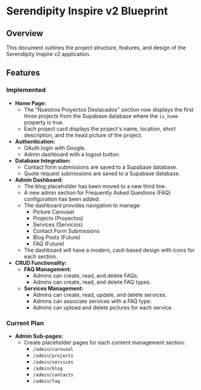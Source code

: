 # Serendipity Inspire v2 Blueprint

## Overview

This document outlines the project structure, features, and design of the Serendipity Inspire v2 application.

## Features

### Implemented

*   **Home Page:**
    *   The "Nuestros Proyectos Destacados" section now displays the first three projects from the Supabase database where the `is_home` property is true.
    *   Each project card displays the project's name, location, short description, and the head picture of the project.
*   **Authentication:**
    *   OAuth login with Google.
    *   Admin dashboard with a logout button.
*   **Database Integration:**
    *   Contact form submissions are saved to a Supabase database.
    *   Quote request submissions are saved to a Supabase database.
*   **Admin Dashboard:**
    *   The blog placeholder has been moved to a new third line.
    *   A new admin section for Frequently Asked Questions (FAQ) configuration has been added.
    *   The dashboard provides navigation to manage:
        *   Picture Carousel
        *   Projects (Proyectos)
        *   Services (Servicios)
        *   Contact Form Submissions
        *   Blog Posts (Future)
        *   FAQ (Future)
    *   The dashboard will have a modern, card-based design with icons for each section.
*   **CRUD Functionality:**
    *   **FAQ Management:**
        *   Admins can create, read, and delete FAQs.
        *   Admins can create, read, and delete FAQ types.
    *   **Services Management:**
        *   Admins can create, read, update, and delete services.
        *   Admins can associate services with a FAQ type.
        *   Admins can upload and delete pictures for each service.

### Current Plan

*   **Admin Sub-pages:**
    *   Create placeholder pages for each content management section:
        *   `/admin/carousel`
        *   `/admin/projects`
        *   `/admin/services`
        *   `/admin/blog`
        *   `/admin/contacts`
        *   `/admin/faq`
